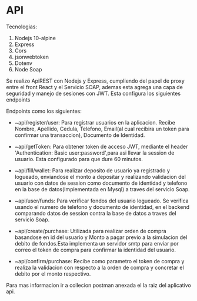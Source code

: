 # API

Tecnologias:

1. Nodejs 10-alpine
2. Express
3. Cors 
4. jsonwebtoken
5. Dotenv
6. Node Soap

Se realizo ApiREST con Nodejs y Express, cumpliendo del papel
de proxy entre el front React y el Servicio SOAP, ademas esta agrega una capa de seguridad y 
manejo de sesiones con JWT. Esta configura los siguientes endpoints


Endpoints como los siguientes:


- ~api/register/user: 
    Para registrar usuarios en la aplicacion. Recibe Nombre, Apellido, Cedula,
    Telefono, Email(al cual recibira un token para confirmar una transaccion),
    Documento de Identidad.

- ~api/getToken:
    Para obtener token de acceso JWT, mediante el header 'Authentication: Basic user:password',para asi llevar la session de usuario. Esta configurado para que dure 60 minutos.

- ~api/fill/wallet:
    Para realizar deposito de usuario ya registrado y logueado, enviandose el 
    monto a depositar y realizando validacion del usuario con datos de session como 
    documento de identidad y telefono en la base de datos(Implementada en Mysql) a traves del servicio Soap.

- ~api/user/funds:
    Para verificar fondos del usuario logueado. Se verifica usando el numero de
    telefono y documento de identidad, en el backend comparando datos de session
    contra la base de datos a traves del servicio Soap.

- ~api/create/purchase:
    Utilizada para realizar orden de compra basandose en id del usuario y Monto a pagar previo a la simulacion del debito de fondos.Esta implementa un servidor smtp para enviar por correo el token de compra para confirmar la identidad del usuario.

- ~api/confirm/purchase:
    Recibe como parametro el token de compra y realiza la validacion con respecto a 
    la orden de compra y concretar el debito por el monto respectivo.

Para mas informacion ir a collecion postman anexada el la raiz del aplicativo 
api.

